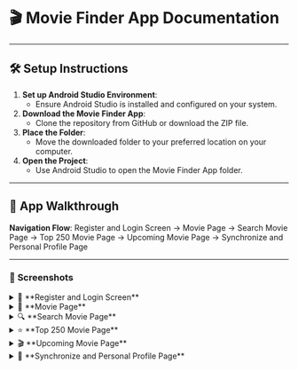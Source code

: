 # 🎬 Movie Finder App Documentation

---

## 🛠️ **Setup Instructions**
1. **Set up Android Studio Environment**:
   - Ensure Android Studio is installed and configured on your system.
2. **Download the Movie Finder App**:
   - Clone the repository from GitHub or download the ZIP file.
3. **Place the Folder**:
   - Move the downloaded folder to your preferred location on your computer.
4. **Open the Project**:
   - Use Android Studio to open the Movie Finder App folder.

---

## 🌟 **App Walkthrough**
**Navigation Flow**: Register and Login Screen → Movie Page → Search Movie Page → Top 250 Movie Page → Upcoming Movie Page → Synchronize and Personal Profile Page

---

### 📝 **Screenshots**

<details>
<summary>🔐 **Register and Login Screen**</summary>

![Register and Login Screen](https://github.com/jianghuang588/Project/assets/143280771/25151349-421b-46ab-840e-d79cbb3f39a9)

> **Description**: The first screen users encounter to log in or register for the app.

</details>

<details>
<summary>🎥 **Movie Page**</summary>

![Movie Page](https://github.com/jianghuang588/Project/assets/143280771/871379b5-ae02-47f8-a85a-9c218a074861)

> **Description**: Displays a list of movies for users to browse.

</details>

<details>
<summary>🔍 **Search Movie Page**</summary>

![Search Movie Page](https://github.com/user-attachments/assets/95c50b85-96aa-4615-b4b5-2adc839b899f)

> **Description**: Allows users to search for specific movies by title or keywords.

</details>

<details>
<summary>⭐ **Top 250 Movie Page**</summary>

![Top 250 Movie Page](https://github.com/user-attachments/assets/ae9fb4e2-849f-472d-87ce-f7971ea72329)

> **Description**: Showcases the top 250 movies based on ratings.

</details>

<details>
<summary>🎬 **Upcoming Movie Page**</summary>

![Upcoming Movie Page](https://github.com/user-attachments/assets/47008cb8-4cda-468c-b6ea-17becffa8e2d)

> **Description**: Displays a list of movies that will be released soon.

</details>

<details>
<summary>🔄 **Synchronize and Personal Profile Page**</summary>

![Synchronize and Personal Profile Page](https://github.com/user-attachments/assets/dabbe065-9c0b-4d71-9e4c-c56a1784b0e7)

> **Description**: Enables users to synchronize their data and update personal preferences.

</details>
